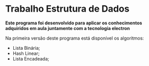 # Trabalho Estrutura de Dados

**Este programa foi desenvolvido para aplicar os conhecimentos adquiridos em aula juntamente com a tecnologia electron**

Na primeira versão deste programa está disponível os algoritmos:
- Lista Binária;
- Hash Linear;
- Lista Encadeada;
